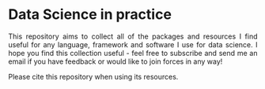 # Data Science in practice

<div align="justify">

This repository aims to collect all of the packages and resources I find useful for any language, framework and software I use for data science. I hope you find this collection useful - feel free to subscribe and send me an email if you have feedback or would like to join forces in any way! 

Please cite this repository when using its resources.

</div>
